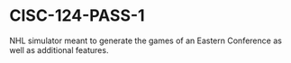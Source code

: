 # CISC-124-PASS-1
NHL simulator meant to generate the games of an Eastern Conference as well as additional features.
